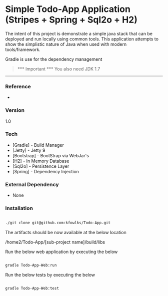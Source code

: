 Simple Todo-App Application (Stripes + Spring + Sql2o + H2) 
=================================================

The intent of this project is demonstrate a simple java stack that can be deployed and run locally using common tools. This application attempts to show the simplistic nature of Java when used with modern tools/framework.

Gradle is use for the dependency management

>*** Important ***
> You also need JDK 1.7
* * *

### Reference

* [View Application]: http://localhost:10101/Todo-App

### Version
1.0

### Tech

* [Gradle]          - Build Manager
* [Jetty]           - Jetty 9
* [Bootstrap]       - BootStrap via WebJar's
* [H2]      	    - In Memory Database
* [Sql2o]           - Persistence Layer 
* [Spring]          - Dependency Injection


### External Dependency
* None

### Installation
```bash

./git clone git@github.com:kfowlks/Todo-App.git

```
The artifacts should be now available at the below location

/home2/Todo-App/[sub-project name]/build/libs

Run the below web application by executing the below
```bash

gradle Todo-App-Web:run
```

Run the below tests by executing the below
```bash

gradle Todo-App-Web:test
```
